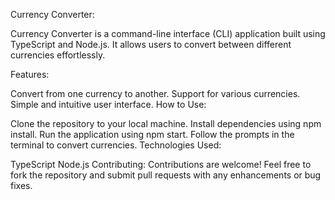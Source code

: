 Currency Converter:

Currency Converter is a command-line interface (CLI) application built using TypeScript and Node.js. It allows users to convert between different currencies effortlessly.

Features:

Convert from one currency to another.
Support for various currencies.
Simple and intuitive user interface.
How to Use:

Clone the repository to your local machine.
Install dependencies using npm install.
Run the application using npm start.
Follow the prompts in the terminal to convert currencies.
Technologies Used:

TypeScript
Node.js
Contributing:
Contributions are welcome! Feel free to fork the repository and submit pull requests with any enhancements or bug fixes.
